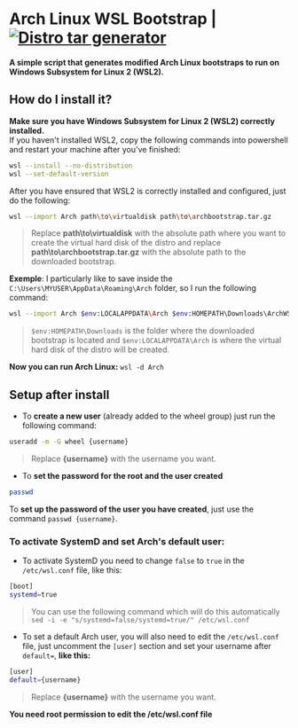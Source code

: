 # Arch Linux WSL Bootstrap | [![Distro tar generator](https://github.com/ruizlenato/ArchWSLBootstrap/actions/workflows/build.yml/badge.svg?branch=main)](https://github.com/ruizlenato/ArchWSLBootstrap/actions/workflows/build.yml)
**A simple script that generates modified Arch Linux bootstraps to run on Windows Subsystem for Linux 2 (WSL2).**

## How do I install it?
**Make sure you have Windows Subsystem for Linux 2 (WSL2) correctly installed.**</br>
If you haven't installed WSL2, copy the following commands into powershell and restart your machine after you've finished: 
```sh
wsl --install --no-distribution
wsl --set-default-version 
```

After you have ensured that WSL2 is correctly installed and configured, just do the following:
```sh
wsl --import Arch path\to\virtualdisk path\to\archbootstrap.tar.gz
```
> Replace **path\to\virtualdisk** with the absolute path where you want to create the virtual hard disk of the distro and replace **path\to\archbootstrap.tar.gz** with the absolute path to the downloaded bootstrap.

**Exemple**: I particularly like to save inside the `C:\Users\MYUSER\AppData\Roaming\Arch` folder, so I run the following command: 
```sh
wsl --import Arch $env:LOCALAPPDATA\Arch $env:HOMEPATH\Downloads\ArchWSLBootstrap*.tar.gz
```
> `$env:HOMEPATH\Downloads` is the folder where the downloaded bootstrap is located and `$env:LOCALAPPDATA\Arch` is where the virtual hard disk of the distro will be created.

**Now you can run Arch Linux:** `wsl -d Arch`

## Setup after install
* To **create a new user** (already added to the wheel group) just run the following command:
```sh
useradd -m -G wheel {username}
```
> Replace **{username}** with the username you want.

* To **set the password for the root and the user created**
```sh
passwd
```
To **set up the password of the user you have created**, just use the command `passwd {username}`.

### To activate SystemD and set Arch's default user:
* To activate SystemD you need to change `false` to `true` in the `/etc/wsl.conf` file, like this:
```sh
[boot]
systemd=true
```
> You can use the following command which will do this automatically `sed -i -e "s/systemd=false/systemd=true/" /etc/wsl.conf`

* To set a default Arch user, you will also need to edit the `/etc/wsl.conf` file, just uncomment the `[user]` section and set your username after `default=`, **like this:**
```sh
[user]
default={username}
```
> Replace **{username}** with the username you want.

**You need root permission to edit the /etc/wsl.conf file**

